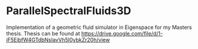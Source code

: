 # ParallelSpectralFluids3D

Implementation of a geometric fluid simulator in Eigenspace for my Masters thesis.
Thesis can be found at https://drive.google.com/file/d/1-iF5EibfW4GTdbNsIavVh5I0ybkZr20h/view

